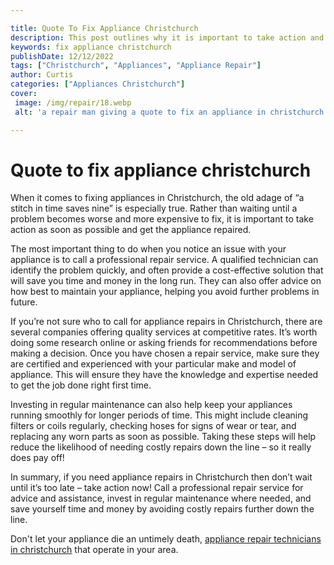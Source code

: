 ```yaml
---

title: Quote To Fix Appliance Christchurch
description: This post outlines why it is important to take action and get broken appliances fixed quickly in Christchurch; read on to find out more about why this is the case.
keywords: fix appliance christchurch
publishDate: 12/12/2022
tags: ["Christchurch", "Appliances", "Appliance Repair"]
author: Curtis
categories: ["Appliances Christchurch"]
cover: 
 image: /img/repair/18.webp
 alt: 'a repair man giving a quote to fix an appliance in christchurch'

---
```


# Quote to fix appliance christchurch

When it comes to fixing appliances in Christchurch, the old adage of “a stitch in time saves nine” is especially true. Rather than waiting until a problem becomes worse and more expensive to fix, it is important to take action as soon as possible and get the appliance repaired.

The most important thing to do when you notice an issue with your appliance is to call a professional repair service. A qualified technician can identify the problem quickly, and often provide a cost-effective solution that will save you time and money in the long run. They can also offer advice on how best to maintain your appliance, helping you avoid further problems in future.

If you’re not sure who to call for appliance repairs in Christchurch, there are several companies offering quality services at competitive rates. It’s worth doing some research online or asking friends for recommendations before making a decision. Once you have chosen a repair service, make sure they are certified and experienced with your particular make and model of appliance. This will ensure they have the knowledge and expertise needed to get the job done right first time.

Investing in regular maintenance can also help keep your appliances running smoothly for longer periods of time. This might include cleaning filters or coils regularly, checking hoses for signs of wear or tear, and replacing any worn parts as soon as possible. Taking these steps will help reduce the likelihood of needing costly repairs down the line – so it really does pay off! 

In summary, if you need appliance repairs in Christchurch then don’t wait until it’s too late – take action now! Call a professional repair service for advice and assistance, invest in regular maintenance where needed, and save yourself time and money by avoiding costly repairs further down the line.

Don't let your appliance die an untimely death, <a href="/pages/appliance-repair-technicians-in-christchurch/">appliance repair technicians in christchurch</a> that operate in your area.
